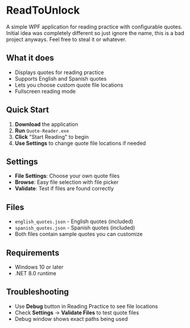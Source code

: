 # ReadToUnlock

A simple WPF application for reading practice with configurable quotes. Initial idea was completely different so just ignore the name, this is a bad project anyways. Feel free to steal it or whatever.

## What it does
- Displays quotes for reading practice
- Supports English and Spanish quotes
- Lets you choose custom quote file locations
- Fullscreen reading mode

## Quick Start
1. **Download** the application
2. **Run** `Quote-Reader.exe`
3. **Click** "Start Reading" to begin
4. **Use Settings** to change quote file locations if needed

## Settings
- **File Settings**: Choose your own quote files
- **Browse**: Easy file selection with file picker
- **Validate**: Test if files are found correctly

## Files
- `english_quotes.json` - English quotes (included)
- `spanish_quotes.json` - Spanish quotes (included)
- Both files contain sample quotes you can customize

## Requirements
- Windows 10 or later
- .NET 8.0 runtime

## Troubleshooting
- Use **Debug** button in Reading Practice to see file locations
- Check **Settings** → **Validate Files** to test quote files
- Debug window shows exact paths being used
